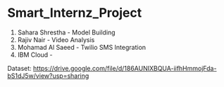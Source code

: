 # Smart_Internz_Project

1) Sahara Shrestha - Model Building
2) Rajiv Nair - Video Analysis
3) Mohamad Al Saeed - Twilio SMS Integration 
4) IBM Cloud -

Dataset: https://drive.google.com/file/d/186AUNIXBQUA-iifhHmmojFda-bS1dJ5w/view?usp=sharing
